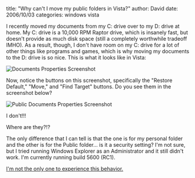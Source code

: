 
title: "Why can't I move my public folders in Vista?"
author: David
date: 2006/10/03
categories: windows vista

I recently moved my documents from my C: drive over to my D: drive at home. My C: drive is a 10,000 RPM Raptor drive, which is insanely fast, but doesn't provide as much disk space (still a completely worthwhile tradeoff IMHO). As a result, though, I don't have room on my C: drive for a lot of other things like programs and games, which is why moving my documents to the D: drive is so nice. This is what it looks like in Vista: 

![Documents Properties Screenshot](http://www.mohundro.com/blog/content/binary/WindowsLiveWriter/WhycantImovemypublicfoldersinVista_113B5/image%7B0%7D%5B7%5D.png)

Now, notice the buttons on this screenshot, specifically the "Restore Default," "Move," and "Find Target" buttons. Do you see them in the screenshot below? 

![Public Documents Properties Screenshot](http://www.mohundro.com/blog/content/binary/WindowsLiveWriter/WhycantImovemypublicfoldersinVista_113B5/image%7B0%7D%5B10%5D.png)

I don't!!! 

Where are they?!? 

The only difference that I can tell is that the one is for my personal folder and the other is for the Public folder... is it a security setting? I'm not sure, but I tried running Windows Explorer as an Administrator and it still didn't work. I'm currently running build 5600 (RC1). 

[I'm not the only one to experience this behavior.](http://channel9.msdn.com/ShowPost.aspx?PostID=233109)

